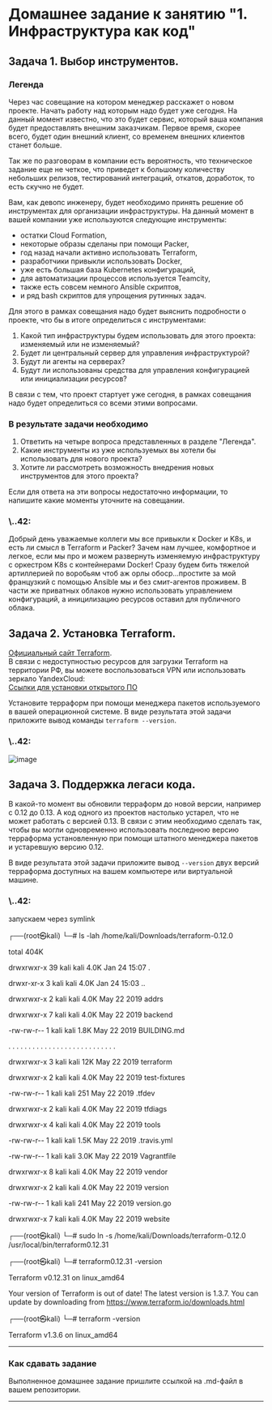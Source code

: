 # Домашнее задание к занятию "1. Инфраструктура как код"

## Задача 1. Выбор инструментов. 
 
### Легенда
 
Через час совещание на котором менеджер расскажет о новом проекте. Начать работу над которым надо 
будет уже сегодня. 
На данный момент известно, что это будет сервис, который ваша компания будет предоставлять внешним заказчикам.
Первое время, скорее всего, будет один внешний клиент, со временем внешних клиентов станет больше.

Так же по разговорам в компании есть вероятность, что техническое задание еще не четкое, что приведет к большому
количеству небольших релизов, тестирований интеграций, откатов, доработок, то есть скучно не будет.  
   
Вам, как девопс инженеру, будет необходимо принять решение об инструментах для организации инфраструктуры.
На данный момент в вашей компании уже используются следующие инструменты: 
- остатки Сloud Formation, 
- некоторые образы сделаны при помощи Packer,
- год назад начали активно использовать Terraform, 
- разработчики привыкли использовать Docker, 
- уже есть большая база Kubernetes конфигураций, 
- для автоматизации процессов используется Teamcity, 
- также есть совсем немного Ansible скриптов, 
- и ряд bash скриптов для упрощения рутинных задач.  

Для этого в рамках совещания надо будет выяснить подробности о проекте, что бы в итоге определиться с инструментами:

1. Какой тип инфраструктуры будем использовать для этого проекта: изменяемый или не изменяемый?
1. Будет ли центральный сервер для управления инфраструктурой?
1. Будут ли агенты на серверах?
1. Будут ли использованы средства для управления конфигурацией или инициализации ресурсов? 
 
В связи с тем, что проект стартует уже сегодня, в рамках совещания надо будет определиться со всеми этими вопросами.

### В результате задачи необходимо

1. Ответить на четыре вопроса представленных в разделе "Легенда". 
1. Какие инструменты из уже используемых вы хотели бы использовать для нового проекта? 
1. Хотите ли рассмотреть возможность внедрения новых инструментов для этого проекта? 

Если для ответа на эти вопросы недостаточно информации, то напишите какие моменты уточните на совещании.

### \\..42:
Добрый день уважаемые коллеги мы все привыкли к Docker и K8s, и есть ли смысл в Terraform и Packer? Зачем нам лучшее, комфортное и легкое,  если мы про и можем развернуть изменяемую инфраструктуру с оркестром K8s с контейнерами Docker! Сразу будем бить тяжелой артиллерией по воробьям чтоб аж орлы обоср...простите за мой французкий с помощью Ansible мы и без смит-агентов проживем. В части же приватных облаков нужно использовать управлением конфигураций, а иницилизацию ресурсов оставил для публичного облака.


## Задача 2. Установка Terraform. 

[Официальный сайт Terraform](https://www.terraform.io/).   
В связи с недоступностью ресурсов для загрузки Terraform на территории РФ, вы можете воспользоваться VPN или использовать зеркало YandexCloud:      
[Ссылки для установки открытого ПО](https://github.com/netology-code/devops-materials/blob/master/README.md)

Установите терраформ при помощи менеджера пакетов используемого в вашей операционной системе.
В виде результата этой задачи приложите вывод команды `terraform --version`.

### \\..42:
![image](https://user-images.githubusercontent.com/109209673/214405864-29737885-2b9b-46fb-8452-40d05738b8b3.png)


## Задача 3. Поддержка легаси кода. 

В какой-то момент вы обновили терраформ до новой версии, например с 0.12 до 0.13. 
А код одного из проектов настолько устарел, что не может работать с версией 0.13. 
В связи с этим необходимо сделать так, чтобы вы могли одновременно использовать последнюю версию терраформа установленную при помощи
штатного менеджера пакетов и устаревшую версию 0.12. 

В виде результата этой задачи приложите вывод `--version` двух версий терраформа доступных на вашем компьютере 
или виртуальной машине.


### \\..42:

запускаем через symlink
                                                                                                                                                                                                         
┌──(root㉿kali)
└─# ls -lah /home/kali/Downloads/terraform-0.12.0

total 404K

drwxrwxr-x 39 kali kali 4.0K Jan 24 15:07 .

drwxr-xr-x  3 kali kali 4.0K Jan 24 15:03 ..

drwxrwxr-x  2 kali kali 4.0K May 22  2019 addrs

drwxrwxr-x  7 kali kali 4.0K May 22  2019 backend

-rw-rw-r--  1 kali kali 1.8K May 22  2019 BUILDING.md

. . . . . . . . . . . . . . . . . . . . . . . . . . .

drwxrwxr-x  3 kali kali  12K May 22  2019 terraform

drwxrwxr-x  2 kali kali 4.0K May 22  2019 test-fixtures

-rw-rw-r--  1 kali kali  251 May 22  2019 .tfdev

drwxrwxr-x  2 kali kali 4.0K May 22  2019 tfdiags

drwxrwxr-x  4 kali kali 4.0K May 22  2019 tools

-rw-rw-r--  1 kali kali 1.5K May 22  2019 .travis.yml

-rw-rw-r--  1 kali kali 3.0K May 22  2019 Vagrantfile

drwxrwxr-x  8 kali kali 4.0K May 22  2019 vendor

drwxrwxr-x  2 kali kali 4.0K May 22  2019 version

-rw-rw-r--  1 kali kali  241 May 22  2019 version.go

drwxrwxr-x  7 kali kali 4.0K May 22  2019 website
                                                                                                                                                                                                           
┌──(root㉿kali)
└─# sudo ln -s /home/kali/Downloads/terraform-0.12.0  /usr/local/bin/terraform0.12.31

                                                                                                                                                                                                           
┌──(root㉿kali)
└─# terraform0.12.31 -version

Terraform v0.12.31
on linux_amd64


Your version of Terraform is out of date! The latest version
is 1.3.7. You can update by downloading from https://www.terraform.io/downloads.html
                                                                                                                                                                                                           
┌──(root㉿kali)
└─# terraform -version

Terraform v1.3.6
on linux_amd64

---

### Как cдавать задание

Выполненное домашнее задание пришлите ссылкой на .md-файл в вашем репозитории.

---

